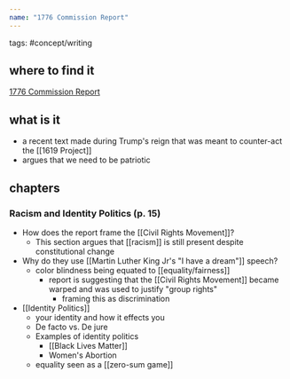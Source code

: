 ```yaml
---
name: "1776 Commission Report"
---
```


tags: #concept/writing

## where to find it
[1776 Commission Report](https://drive.google.com/drive/folders/1eyYeronY6NL9l5G6J6R6rifb-r0nySab)

## what is it
- a recent text made during Trump's reign that was meant to counter-act the [[1619 Project]] 
- argues that we need to be patriotic

## chapters

### Racism and Identity Politics (p. 15)
- How does the report frame the [[Civil Rights Movement]]?
	- This section argues that [[racism]] is still present despite constitutional change
- Why do they use [[Martin Luther King Jr's "I have a dream"]] speech?
	- color blindness being equated to [[equality/fairness]]
		- report is suggesting that the [[Civil Rights Movement]] became warped and was used to justify "group rights"
			- framing this as discrimination
- [[Identity Politics]] 
	- your identity and how it effects you
	- De facto vs. De jure
	- Examples of identity politics
		- [[Black Lives Matter]] 
		- Women's Abortion 
	- equality seen as a [[zero-sum game]]